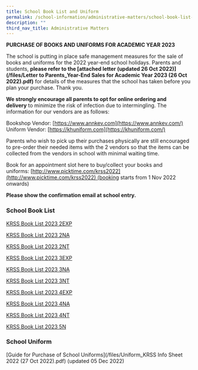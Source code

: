 ```yaml
---
title: School Book List and Uniform
permalink: /school-information/administrative-matters/school-book-list-uniform/
description: ""
third_nav_title: Administrative Matters
---
```

**PURCHASE OF BOOKS AND UNIFORMS FOR ACADEMIC YEAR 2023**

The school is putting in place safe management measures for the sale of books and uniforms for the 2022 year-end school holidays. Parents and students, **please refer to the [attached letter (updated 26 Oct 2022)](/files/Letter to Parents_Year-End Sales for Academic Year 2023 (26 Oct 2022).pdf)** for details of the measures that the school has taken before you plan your purchase. Thank you.

**We strongly encourage all parents to opt for online ordering and delivery** to minimize the risk of infection due to intermingling. The information for our vendors are as follows:

Bookshop Vendor: [https://www.annkev.com](https://www.annkev.com/)  
Uniform Vendor: [https://khuniform.com](https://khuniform.com/)

Parents who wish to pick up their purchases physically are still encouraged to pre-order their needed items with the 2 vendors so that the items can be collected from the vendors in school with minimal waiting time.

Book for an appointment slot here to buy/collect your books and uniforms: [http://www.picktime.com/krss2022](http://www.picktime.com/krss2022) (booking starts from 1 Nov 2022 onwards)

**Please show the confirmation email at school entry.**

### School Book List

[KRSS Book List 2023 2EXP](/files/KRSS-Book-List-2023-2E.pdf)

[KRSS Book List 2023 2NA](/files/KRSS-Book-List-2023-2NA.pdf)

[KRSS Book List 2023 2NT](/files/KRSS-Book-List-2023-2NT.pdf)

[KRSS Book List 2023 3EXP](/files/KRSS-Book-List-2023-3E.pdf)

[KRSS Book List 2023 3NA](/files/KRSS-Book-List-2023-3NA.pdf)

[KRSS Book List 2023 3NT](/files/KRSS-Book-List-2023-3NT.pdf)

[KRSS Book List 2023 4EXP](/files/KRSS-Book-List-20234E.pdf)

[KRSS Book List 2023 4NA](/files/KRSS-Book-List-2023-4NA.pdf)

[KRSS Book List 2023 4NT](/files/KRSS-Book-List-2023-4NT.pdf)

[KRSS Book List 2023 5N](/files/KRSS-Book-List-2023-5N.pdf)

### School Uniform

[Guide for Purchase of School Uniforms](/files/Uniform_KRSS Info Sheet 2022 (27 Oct 2022).pdf) (updated 05 Dec 2022)


